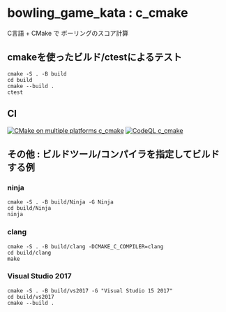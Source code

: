 # bowling_game_kata : c_cmake

C言語 + CMake で ボーリングのスコア計算

## cmakeを使ったビルド/ctestによるテスト
```
cmake -S . -B build
cd build
cmake --build .
ctest
```

## CI

[![CMake on multiple platforms c_cmake](https://github.com/steelpipe75/bowling_game_kata/actions/workflows/cmake-multi-platform_c_make.yml/badge.svg)](https://github.com/steelpipe75/bowling_game_kata/actions/workflows/cmake-multi-platform_c_make.yml)
[![CodeQL c_cmake](https://github.com/steelpipe75/bowling_game_kata/actions/workflows/codeql_c_cmake.yml/badge.svg)](https://github.com/steelpipe75/bowling_game_kata/actions/workflows/codeql_c_cmake.yml)

## その他 : ビルドツール/コンパイラを指定してビルドする例

### ninja
```
cmake -S . -B build/Ninja -G Ninja
cd build/Ninja
ninja
```

### clang
```
cmake -S . -B build/clang -DCMAKE_C_COMPILER=clang
cd build/clang
make
```

### Visual Studio 2017
```
cmake -S . -B build/vs2017 -G "Visual Studio 15 2017"
cd build/vs2017
cmake --build .
```
